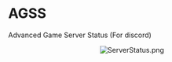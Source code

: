 # AGSS
Advanced Game Server Status (For discord)
<center><img src="https://i.imgur.com/kBuRWkF.png"  alt="ServerStatus.png"></center>
